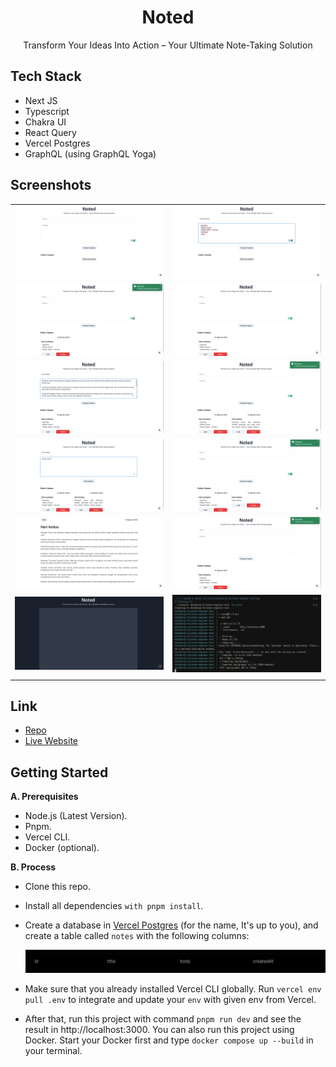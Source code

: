 <div align="center">
  <h1>Noted</h1>
  <p>Transform Your Ideas Into Action – Your Ultimate Note-Taking Solution</p>
</div>

## Tech Stack

- Next JS
- Typescript
- Chakra UI
- React Query
- Vercel Postgres
- GraphQL (using GraphQL Yoga)

## Screenshots

|                                                                      |                                                                      |
| :------------------------------------------------------------------: | :------------------------------------------------------------------: |
| ![ss 1](/public/docs/Screenshot%20from%202024-08-12%2011-37-21.png)  | ![ss 2](/public/docs/Screenshot%20from%202024-08-12%2011-40-07.png)  |
| ![ss 3](/public/docs/Screenshot%20from%202024-08-12%2011-40-14.png)  | ![ss 4](/public/docs/Screenshot%20from%202024-08-12%2011-40-22.png)  |
| ![ss 5](/public/docs/Screenshot%20from%202024-08-12%2011-41-56.png)  | ![ss 6](/public/docs/Screenshot%20from%202024-08-12%2011-42-03.png)  |
| ![ss 7](/public/docs/Screenshot%20from%202024-08-12%2011-47-08.png)  | ![ss 8](/public/docs/Screenshot%20from%202024-08-12%2011-47-23.png)  |
| ![ss 9](/public/docs/Screenshot%20from%202024-08-12%2011-54-10.png)  | ![ss 10](/public/docs/Screenshot%20from%202024-08-12%2014-54-02.png) |
| ![ss 11](/public/docs/Screenshot%20from%202024-08-12%2021-18-09.png) | ![ss 12](/public/docs/Screenshot%20from%202024-08-12%2022-54-52.png) |
|                                                                      |                                                                      |

## Link

- [Repo](https://github.com/haikelz/dibimbing-fullstack-engineer-test)
- [Live Website](https://dibimbing-fullstack-engineer-test.vercel.app/)

## Getting Started

**A. Prerequisites**

- Node.js (Latest Version).
- Pnpm.
- Vercel CLI.
- Docker (optional).

**B. Process**

- Clone this repo.
- Install all dependencies `with pnpm install`.
- Create a database in [Vercel Postgres](https://vercel.com/docs/storage/vercel-postgres) (for the name, It's up to you), and create a table called `notes` with the following columns:

  ![Columns](/public/docs/Screenshot%20from%202024-08-12%2015-09-16.png)

- Make sure that you already installed Vercel CLI globally. Run `vercel env pull .env` to integrate and update your `env` with given env from Vercel.
- After that, run this project with command `pnpm run dev` and see the result in http://localhost:3000. You can also run this project using Docker. Start your Docker first and type `docker compose up --build` in your terminal.
